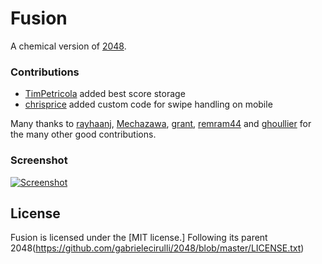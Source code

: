 # Fusion
A chemical version of [2048](https://github.com/gabrielecirulli/2048).

### Contributions

 - [TimPetricola](https://github.com/TimPetricola) added best score storage
 - [chrisprice](https://github.com/chrisprice) added custom code for swipe handling on mobile

Many thanks to [rayhaanj](https://github.com/rayhaanj), [Mechazawa](https://github.com/Mechazawa), [grant](https://github.com/grant), [remram44](https://github.com/remram44) and [ghoullier](https://github.com/ghoullier) for the many other good contributions.

### Screenshot

[![Screenshot](http://ww1.sinaimg.cn/large/436919cbjw1eel4uewrkqj20eo0el750.jpg)](http://ww1.sinaimg.cn/large/436919cbjw1eel4uewrkqj20eo0el750.jpg)


## License
Fusion is licensed under the [MIT license.] Following its parent 2048(https://github.com/gabrielecirulli/2048/blob/master/LICENSE.txt)
